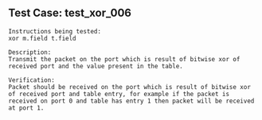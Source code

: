 Test Case: test_xor_006
-----------------------

    Instructions being tested:
	xor m.field t.field

    Description:
	Transmit the packet on the port which is result of bitwise xor of received port and the value present in the table.

    Verification:
	Packet should be received on the port which is result of bitwise xor of received port and table entry, for example if the packet is received on port 0 and table has entry 1 then packet will be received at port 1.
